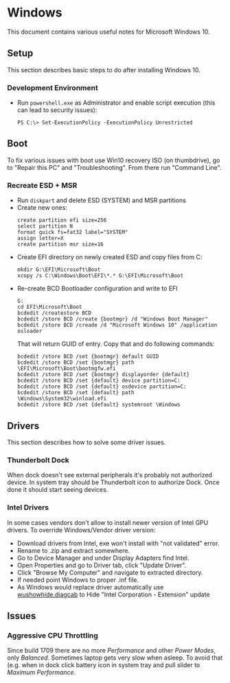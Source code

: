 Windows
=======
This document contains various useful notes for Microsoft Windows 10.


Setup
-----
This section describes basic steps to do after installing Windows 10.

### Development Environment ###
- Run `powershell.exe` as Administrator and enable script execution (this can
  lead to security issues):
  ```
  PS C:\> Set-ExecutionPolicy -ExecutionPolicy Unrestricted
  ```


Boot
----
To fix various issues with boot use Win10 recovery ISO (on thumbdrive), go to
"Repair this PC" and "Troubleshooting". From there run "Command Line".

### Recreate ESD + MSR ###
- Run `diskpart` and delete ESD (SYSTEM) and MSR partitions
- Create new ones:
  ```
  create partition efi size=256
  select partition N
  format quick fs=fat32 label="SYSTEM"
  assign letter=X
  create partition msr size=16
  ```
- Create EFI directory on newly created ESD and copy files from C:
  ``` dos
  mkdir G:\EFI\Microsoft\Boot
  xcopy /s C:\Windows\Boot\EFI\*.* G:\EFI\Microsoft\Boot
  ```
- Re-create BCD Bootloader configuration and write to EFI
  ```
  G:
  cd EFI\Microsoft\Boot
  bcdedit /createstore BCD
  bcdedit /store BCD /create {bootmgr} /d "Windows Boot Manager"
  bcdedit /store BCD /creade /d "Microsoft Windows 10" /application osloader
  ```
  That will return GUID of entry. Copy that and do following commands:
  ```
  bcdedit /store BCD /set {bootmgr} default GUID
  bcdedit /store BCD /set {bootmgr} path \EFI\Microsoft\Boot\bootmgfw.efi
  bcdedit /store BCD /set {bootmgr} displayorder {default}
  bcdedit /store BCD /set {default} device partition=C:
  bcdedit /store BCD /set {default} osdevice partition=C:
  bcdedit /store BCD /set {default} path \Windows\System32\winload.efi
  bcdedit /store BCD /set {default} systemroot \Windows
  ```


Drivers
-------
This section describes how to solve some driver issues.

### Thunderbolt Dock ###
When dock doesn't see external peripherals it's probably not authorized device.
In system tray should be Thunderbolt icon to authorize Dock. Once done it
should start seeing devices.

### Intel Drivers ###
In some cases vendors don't allow to install newer version of Intel GPU
drivers. To override Windows/Vendor driver version:

- Download drivers from Intel, exe won't install with "not validated" error.
- Rename to .zip and extract somewhere.
- Go to Device Manager and under Display Adapters find Intel.
- Open Properties and go to Driver tab, click "Update Driver".
- Click "Browse My Computer" and navigate to extracted directory.
- If needed point Windows to proper .inf file.
- As Windows would replace driver automatically use [wushowhide.diagcab] to
  Hide "Intel Corporation - Extension" update

[wushowhide.diagcab]: https://support.microsoft.com/en-sg/help/3073930/how-to-temporarily-prevent-a-driver-update-from-reinstalling-in-window


Issues
------

### Aggressive CPU Throttling ###
Since build 1709 there are no more *Performance* and other *Power Modes*, only
*Balanced*. Sometimes laptop gets very slow when asleep. To avoid that (e.g.
when in dock click battery icon in system tray and pull slider to *Maximum
Performance*.
